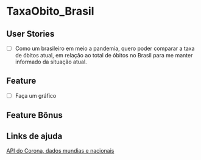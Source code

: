 # TaxaObito_Brasil

## User Stories
-   [ ] Como um brasileiro em meio a pandemia, quero poder comparar a taxa de óbitos atual, em relação ao total de óbitos no Brasil para me manter informado da situação atual.

## Feature
-   [ ] Faça um gráfico

## Feature Bônus

## Links de ajuda
[API do Corona, dados mundias e nacionais](https://github.com/devarthurribeiro/covid19-brazil-api)
